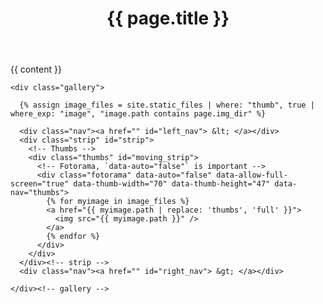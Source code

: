 <div id="content">

  <header class="post-header">
    <h1 class="post-title">{{ page.title }}</h1>
  </header>

  <div class="post-content">
    <p>
    {{ content }}
    <p>
    <script src="/js/gallery.js" type="text/javascript"></script>

    <div class="gallery">

      {% assign image_files = site.static_files | where: "thumb", true | where_exp: "image", "image.path contains page.img_dir" %}

      <div class="nav"><a href="" id="left_nav"> &lt; </a></div>
      <div class="strip" id="strip">
        <!-- Thumbs -->
        <div class="thumbs" id="moving_strip">
          <!-- Fotorama, `data-auto="false"` is important -->
          <div class="fotorama" data-auto="false" data-allow-full-screen="true" data-thumb-width="70" data-thumb-height="47" data-nav="thumbs">
            {% for myimage in image_files %}
            <a href="{{ myimage.path | replace: 'thumbs', 'full' }}">
              <img src="{{ myimage.path }}" />
            </a>
            {% endfor %}
          </div>
        </div>
      </div><!-- strip -->
      <div class="nav"><a href="" id="right_nav"> &gt; </a></div>

    </div><!-- gallery -->

  </div><!-- post-content -->

  <div style="clear: both;"></div>
</div><!-- content -->

